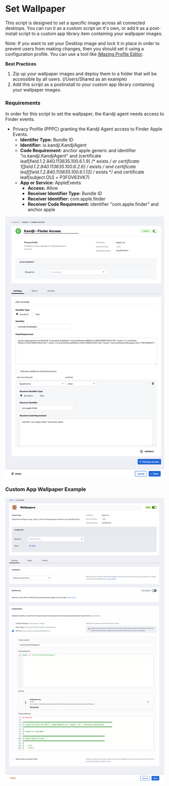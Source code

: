 # Set Wallpaper

This script is designed to set a specific image across all connected desktops.
You can run it as a custom script on it's own, or add it as a post-install script to a custom app library item containing your wallpaper images.

Note: If you want to set your Desktop image and lock it in place in order to prevent users from making changes, then you should set it using a configuration profile.
You can use a tool like [iMazing Profile Editor](https://imazing.com/profile-editor).

**Best Practices**
1. Zip up your wallpaper images and deploy them to a folder that will be accessible by all users. (/Users/Shared as an example)
2. Add this script as a postinstall to your custom app library containing your wallpaper images.

### Requirements
In order for this script to set the wallpaper, the Kandji agent needs access to Finder events.

- Privacy Profile (PPPC) granting the Kandji Agent access to Finder Apple Events.
  - **Identifer Type:** Bundle ID
  - **Identifier:** io.kandji.KandjiAgent
  - **Code Requirement:** anchor apple generic and identifier "io.kandji.KandjiAgent" and (certificate leaf[field.1.2.840.113635.100.6.1.9] /* exists */ or certificate 1[field.1.2.840.113635.100.6.2.6] /* exists */ and certificate leaf[field.1.2.840.113635.100.6.1.13] /* exists */ and certificate leaf[subject.OU] = P3FGV63VK7)
  - **App or Service:** AppleEvents
    - **Access:** Allow
    - **Receiver Identifier Type:** Bundle ID
    - **Receiver Identifier:** com.apple.finder
    - **Receiver Code Requirement:** identifier "com.apple.finder" and anchor apple
    
![Kandji PPC Profile](images/kandji_finderaccess.png)

### Custom App Wallpaper Example
![Custom App Wallpaper](images/kandji_customapp-wallpaper.png)
